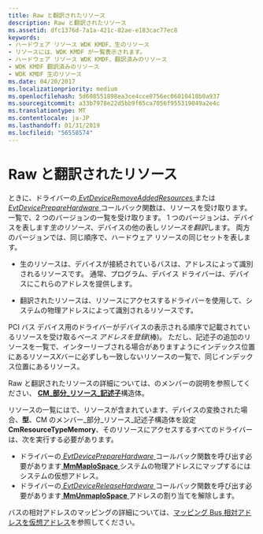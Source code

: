 ```yaml
---
title: Raw と翻訳されたリソース
description: Raw と翻訳されたリソース
ms.assetid: dfc1376d-7a1a-421c-82ae-e183cac77ec8
keywords:
- ハードウェア リソース WDK KMDF、生のリソース
- リソースには、WDK KMDF が一覧表示されます。
- ハードウェア リソース WDK KMDF、翻訳済みのリソース
- WDK KMDF 翻訳済みのリソース
- WDK KMDF 生のリソース
ms.date: 04/20/2017
ms.localizationpriority: medium
ms.openlocfilehash: 5d608551898ea3ce4cce0756ec06010418b0a937
ms.sourcegitcommit: a33b7978e22d5bb9f65ca7056f955319049a2e4c
ms.translationtype: MT
ms.contentlocale: ja-JP
ms.lasthandoff: 01/31/2019
ms.locfileid: "56558574"
---
```

# <a name="raw-and-translated-resources"></a>Raw と翻訳されたリソース


ときに、ドライバーの[ *EvtDeviceRemoveAddedResources* ](https://msdn.microsoft.com/library/windows/hardware/ff540892)または[ *EvtDevicePrepareHardware* ](https://msdn.microsoft.com/library/windows/hardware/ff540880)コールバック関数は、リソースを受け取ります。一覧で、2 つのバージョンの一覧を受け取ります。 1 つのバージョンは、デバイスを表します*生のリソース*、デバイスの他の表し*リソースを翻訳*します。 両方のバージョンでは、同じ順序で、ハードウェア リソースの同じセットを表します。

-   生のリソースは、デバイスが接続されているバスは、アドレスによって識別されるリソースです。 通常、プログラム、デバイス ドライバーは、デバイスにこれらのアドレスを提供します。

-   翻訳されたリソースは、リソースにアクセスするドライバーを使用して、システムの物理アドレスによって識別されるリソースです。

PCI バス デバイス用のドライバーがデバイスの表示される順序で記載されているリソースを受け取る*ベース アドレスを登録*(棒)。 ただし、記述子の追加のリソースを一覧で、インターリーブされる場合がありますようにインデックス位置にあるリソース*X*バーに必ずしも一致しないリソースの一覧で、同じインデックス位置にあるリソース。

Raw と翻訳されたリソースの詳細については、のメンバーの説明を参照してください、 [ **CM\_部分\_リソース\_記述子**](https://msdn.microsoft.com/library/windows/hardware/ff541977)構造体。

リソースの一覧にはで、リソースが含まれています、デバイスの変換された場合、**型**、CM のメンバー\_部分\_リソース\_記述子構造体を設定**CmResourceTypeMemory**、そのリソースにアクセスするすべてのドライバーは、次を実行する必要があります。

-   ドライバーの[ *EvtDevicePrepareHardware* ](https://msdn.microsoft.com/library/windows/hardware/ff540880)コールバック関数を呼び出す必要があります[ **MmMapIoSpace** ](https://msdn.microsoft.com/library/windows/hardware/ff554618)システムの物理アドレスにマップするにはシステムの仮想アドレス。
-   ドライバーの[ *EvtDeviceReleaseHardware* ](https://msdn.microsoft.com/library/windows/hardware/ff540890)コールバック関数を呼び出す必要があります[ **MmUnmapIoSpace** ](https://msdn.microsoft.com/library/windows/hardware/ff556387)アドレスの割り当てを解除します。

バスの相対アドレスのマッピングの詳細については、[マッピング Bus 相対アドレスを仮想アドレス](https://msdn.microsoft.com/library/windows/hardware/ff554399)を参照してください。

 

 





